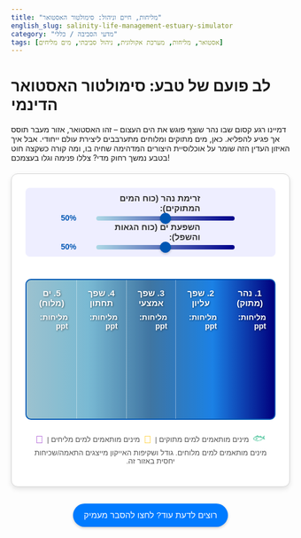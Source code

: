 ```yaml
---
title: "מליחות, חיים וניהול: סימולטור האסטואר"
english_slug: salinity-life-management-estuary-simulator
category: "מדעי הסביבה / כללי"
tags: [אסטואר, מליחות, מערכת אקולוגית, ניהול סביבתי, מים מליחים]
---
```

<h1>לב פועם של טבע: סימולטור האסטואר הדינמי</h1>

דמיינו רגע קסום שבו נהר שוצף פוגש את הים העצום – זהו האסטואר, אזור מעבר תוסס אך פגיע להפליא. כאן, מים מתוקים ומלוחים מתערבבים ליצירת עולם ייחודי. אבל איך האיזון העדין הזה שומר על אוכלוסיית היצורים המדהימה שחיה בו, ומה קורה כשקצה חוט בטבע נמשך רחוק מדי? צללו פנימה וגלו בעצמכם!

<div id="estuary-simulator">
    <div class="controls">
        <label for="riverFlow">זרימת נהר (כוח המים המתוקים):</label>
        <input type="range" id="riverFlow" min="0" max="100" value="50">
        <span id="riverFlowValue">50%</span>
        <br>
        <label for="seaInfluence">השפעת ים (כוח הגאות והשפל):</label>
        <input type="range" id="seaInfluence" min="0" max="100" value="50">
        <span id="seaInfluenceValue">50%</span>
    </div>
    <div class="estuary-representation">
        <div class="zone river">
            <h3>1. נהר (מתוק)</h3>
            <div class="salinity" data-zone="0">מליחות: <span></span> ppt</div>
            <div class="species">
                <div class="species-group fresh">🐟</div>
                <div class="species-group brackish">🦀</div>
                <div class="species-group salt">🐠</div>
            </div>
        </div>
        <div class="zone upper-estuary">
            <h3>2. שפך עליון</h3>
            <div class="salinity" data-zone="1">מליחות: <span></span> ppt</div>
            <div class="species">
                 <div class="species-group fresh">🐟</div>
                <div class="species-group brackish">🦀</div>
                <div class="species-group salt">🐠</div>
            </div>
        </div>
        <div class="zone mid-estuary">
            <h3>3. שפך אמצעי</h3>
             <div class="salinity" data-zone="2">מליחות: <span></span> ppt</div>
             <div class="species">
                 <div class="species-group fresh">🐟</div>
                <div class="species-group brackish">🦀</div>
                <div class="species-group salt">🐠</div>
            </div>
        </div>
        <div class="zone lower-estuary">
            <h3>4. שפך תחתון</h3>
            <div class="salinity" data-zone="3">מליחות: <span></span> ppt</div>
            <div class="species">
                 <div class="species-group fresh">🐟</div>
                <div class="species-group brackish">🦀</div>
                <div class="species-group salt">🐠</div>
            </div>
        </div>
        <div class="zone sea">
            <h3>5. ים (מלוח)</h3>
             <div class="salinity" data-zone="4">מליחות: <span></span> ppt</div>
             <div class="species">
                 <div class="species-group fresh">🐟</div>
                <div class="species-group brackish">🦀</div>
                <div class="species-group salt">🐠</div>
            </div>
        </div>
    </div>
    <p class="legend">
        <span class="species-group fresh">🐟</span> מינים מותאמים למים מתוקים | <span class="species-group brackish">🦀</span> מינים מותאמים למים מליחים | <span class="species-group salt">🐠</span> מינים מותאמים למים מלוחים. גודל ושקיפות האייקון מייצגים התאמה/שכיחות יחסית באזור זה.
    </p>
</div>

<button id="toggleExplanation" class="explanation-button">רוצים לדעת עוד? לחצו להסבר מעמיק</button>

<div id="explanation" style="display: none;">
    <h2>עולם של ניגודים מתערבבים: הצצה עמוקה לאסטוארים</h2>

    <h3>מהו בעצם אסטואר? מעבר בין שני עולמות</h3>
    אסטואר (שפך נהר) הוא כמו סף קסום בין היבשה והים. דמיינו גוף מים חופי, מוגן חלקית, שאליו נשפכים מים צלולים מנהרות, ופוגשים את הגלים המלוחים של האוקיינוס. התוצאה? תערובת ייחודית של מים מליחים, שיוצרת סביבה דינמית ומשתנה תמיד, רדודה יחסית, ומלאה בחיים. הצורות שלהם משתנות - מעמקי נהרות ששקעו ועד לגונות חופיות - אבל המאפיין המרכזי הוא המים המליחים והתנאים שמשתנים ללא הרף.

    <h3>למה האסטוארים כה חשובים? משתלות טבעיות ומרכזי חיים</h3>
    האסטוארים אינם רק אזורי מעבר יפים, הם מנועים אקולוגיים אדירים! הם נחשבים למערכות האקולוגיות הפוריות ביותר בעולם, ומתפקדים כ"משתלות" ענק עבור אינספור יצורים ימיים. דגים וחסרי חוליות רבים שחשובים לנו כלכלית מבלים דווקא במים המליחים המוגנים הללו את השלבים הרגישים של חייהם. בנוסף, הם מהווים בית גידול קריטי לעופות מים נודדים, יונקים ימיים, וצמחים עמידים כמו מנגרובים. כלכלית, הם תומכים בדיג מקומי, חקלאות ימית, משיכת תיירים, ומשמשים עורקי תחבורה ימית חשובים. מעבר לכך, הם פועלים כמסננים טבעיים, בולעים מזהמים ומגינים על החופים משחיקה.

    <h3>תעלומת המליחות המשתנה: הגרדיאנט ומי מזיז אותו?</h3>
    הקסם הייחודי של האסטואר טמון ב"גרדיאנט המליחות" - מפל מליחות מובהק שמתחיל כמעט במים מתוקים גמורים ליד הנהר, ומגיע למליחות ים ככל שמתקרבים לאוקיינוס. המפל הזה נוצר מהקרב המתמיד בין המים המתוקים לדוחף מהנהר לבין המים המלוחים שחודרים מהים. מי מנצח בקרב? זה תלוי בכמה גורמים:
    <ul>
        <li><b>כוח הנהר (זרימה):</b> נהר חזק דוחף את המים המלוחים החוצה, מוריד את המליחות ומרחיב את האזור המתוק יותר. נהר חלש מאפשר לים לפלוש פנימה.</li>
        <li><b>כוח הים (גאות ושפל):</b> תנועת הגלים והגאות מכניסה מים מלוחים, מערבלת אותם, וגאות חזקה יכולה לדחוף מליחות עמוק פנימה.</li>
        <li><b>צורת האסטואר:</b> אסטואר צר ועמוק יתנהג שונה מאסטואר רחב ורדוד.</li>
        <li><b>רוח ושמש:</b> רוחות יכולות לערבל את המים, ושמש חזקה יכולה להעלות מליחות דרך אידוי.</li>
    </ul>

    <h3>אתגר הישרדות במים מליחים: אלופי ההסתגלות</h3>
    לחיות באסטואר זה לא קל! רוב היצורים המימיים רגישים מאוד לשינויים במליחות. אבל החיים באסטואר לימדו את המקומיים להיות אלופי הסתגלות:
    <ul>
        <li><b>אוסמו-קונפורמרים:</b> רוב היצורים הימיים הרגילים (כמו כוכבי ים בים הפתוח) פשוט נותנים למליחות גופם להשתנות עם המים החיצוניים. הם לא שורדים שינויים דרסטיים במליחות ונשארים באזורים יציבים.</li>
        <li><b>אוסמו-רגולטורים:</b> אלו הם גיבורי האסטואר! יצורים כמו סרטנים ודגים רבים פיתחו מנגנונים מדהימים לשמור על מליחות פנימית יציבה, גם כשהמים בחוץ משתנים כל הזמן. הם יכולים להפריש מלחים דרך בלוטות מיוחדות, לספוג מלחים מהמים, או להשתמש בחומרים כימיים בתאים כדי לשמור על מאזן. הם המותאמים ביותר לחיים באזור המליח של האסטואר.</li>
    </ul>
    לכל מין יש טווח סבילות שונה, וזה מה שקובע איפה באסטואר סביר למצוא אותו.

    <h3>תושבי האסטואר: מי גר איפה?</h3>
    דמיינו את האסטואר כשכונות שונות, כל אחת עם האוכלוסייה האופיינית לה בהתאם למליחות:
    <ul>
        <li><b>שכונת הנהר (מים מתוקים, <5 ppt):</b> כאן תמצאו את הדגים והיצורים שמכירים מהנחלים והאגמים. הם לא סובלים מליחות כמעט בכלל.</li>
        <li><b>שכונת המליחים (מים מליחים, 5-18 ppt):</b> זוהי ה"שכונה" הייחודית ביותר. כאן פורחים המינים האוסמו-רגולטורים בעלי הסבילות הרחבה. אולי יש פחות מינים סך הכל מאשר בים או בנהר, אבל אלו שחיים כאן מופיעים בשפע גדול והם מותאמים באופן מושלם לתנאים המשתנים. זוהי המשתלה הגדולה!</li>
        <li><b>שכונת הים (מים מלוחים, >18 ppt):</b> ככל שמתקרבים לים, תמצאו יותר ויותר מינים ימיים "רגילים" שחודרים לאסטואר, חלקם בעלי סבילות מסוימת לשינויי מליחות קלים, לצד המינים האוסמו-רגולטורים שעמידים גם במליחות גבוהה.</li>
    </ul>

    <h3>כשהאיזון מופר: השפעות שינויי המליחות</h3>
    האיזון העדין באסטואר פגיע מאוד לשינויים, בין אם הם טבעיים (בצורת, שיטפונות) או נגרמים על ידינו (סכרים, שאיבת מים, זיהום, עליית מפלס הים). שינויים אלו משפיעים דרמטית:
    <ul>
        <li><b>החלשות הנהר:</b> כשזורמים פחות מים מתוקים (בגלל בצורת או שימוש אנושי), המים המלוחים פולשים פנימה עמוק יותר. זה מאיים על יצורי מים מתוקים ומליחים שלא עמידים למליחות גבוהה, פוגע בצמחיית גדות, והורס את אזורי הגידול של דגים צעירים.</li>
        <li><b>התחזקות הנהר:</b> שיטפונות יכולים לדחוף את המים המלוחים החוצה, להוריד מליחות מהר מדי ולפגוע במינים מהים שחדרו לאסטואר.</li>
        <li><b>עליית מפלס הים:</b> מגדילה את חדירת המליחות באופן קבוע, ומאיימת על בתי הגידול המתוקים והמליחים במעלה האסטואר.</li>
    </ul>

    <h3>שמירה על הלב הפועם: אתגרי הניהול הסביבתי</h3>
    ניהול אסטוארים הוא משימה מורכבת ביותר, כמו הליכה על חבל דק. צריך לאזן בין הצרכים שלנו (שתייה, חקלאות, נמל) לבין שמירה על המערכת האקולוגית הפלאית הזו. האתגרים עצומים:
    <ul>
        <li><b>להשאיר מספיק מים בנהר:</b> לוודא שלא שואבים יותר מדי מים מתוקים לשימושים שונים, כדי שהנהר ימשיך לדחוף את המים המלוחים החוצה וישמור על הגרדיאנט.</li>
        <li><b>להילחם בזיהום:</b> לצמצם חומרים רעילים שמגיעים לאסטואר ומזיקים לחיים בו.</li>
        <li><b>לשקם בתי גידול:</b> לעזור למנגרובים, עשבי ים וביצות מליחות לשגשג מחדש, כי הם ביתם של רבים.</li>
        <li><b>להתכונן לעליית מפלס הים:</b> לתכנן כיצד להגן על האזורים הנמוכים ועל בתי הגידול הרגישים מפני הצפה במים מלוחים.</li>
        <li><b>לחקור ולנטר:</b> להבין מה קורה באסטואר כל הזמן, למדוד מליחות וטמפרטורה ולעקוב אחר היצורים שחיים בו, כדי לקבל החלטות ניהול מושכלות.</li>
    </ul>
    ההצלחה תלויה בשיתוף פעולה אמיתי בין ממשלות, מדענים, הקהילות שחיות ליד האסטואר, וכל מי שאכפת לו מהעתיד של המקומות המדהימים הללו.

</div>

<style>
    /* כללי */
    #estuary-simulator {
        font-family: 'Arial', sans-serif;
        margin: 20px auto;
        max-width: 900px;
        padding: 25px; /* הגדלה קלה של הריפוד */
        border: 1px solid #d3d3d3; /* גבול עדין יותר */
        border-radius: 12px; /* פינות מעוגלות יותר */
        background-color: #ffffff; /* רקע לבן נקי */
        box-shadow: 0 4px 8px rgba(0, 0, 0, 0.1); /* הצללה עדינה */
        direction: rtl;
        text-align: right;
    }

    /* בקרות משתמש */
    .controls {
        margin-bottom: 40px; /* מרווח תחתון גדול יותר */
        text-align: center;
        padding: 10px;
        background-color: #eef; /* רקע בהיר לבקרות */
        border-radius: 8px;
    }

    .controls label {
        margin-left: 20px; /* מרווח גדול יותר */
        font-weight: bold;
        display: inline-block;
        width: 160px; /* יישור לייבלים */
        text-align: right;
        color: #333;
        font-size: 1.1em;
    }

    .controls input[type="range"] {
        width: 250px; /* רוחב גדול יותר לסליידר */
        vertical-align: middle;
        -webkit-appearance: none; /* הסרת עיצוב ברירת מחדל */
        appearance: none;
        height: 8px;
        background: linear-gradient(to right, #add8e6, #00008b); /* גרדיאנט כחול לסליידר */
        border-radius: 5px;
        outline: none;
        margin: 0 10px;
    }

     .controls input[type="range"]::-webkit-slider-thumb {
        -webkit-appearance: none;
        appearance: none;
        width: 20px;
        height: 20px;
        background: #0056b3; /* כחול כהה לאגודל */
        border-radius: 50%;
        cursor: pointer;
        box-shadow: 0 2px 4px rgba(0, 0, 0, 0.2);
     }

      .controls input[type="range"]::-moz-range-thumb {
        width: 20px;
        height: 20px;
        background: #0056b3;
        border-radius: 50%;
        cursor: pointer;
        box-shadow: 0 2px 4px rgba(0, 0, 0, 0.2);
     }


     .controls span {
        display: inline-block;
        width: 50px; /* רוחב להצגת ערך */
        text-align: left;
        font-weight: bold;
        color: #0056b3;
     }

    /* ייצוג האסטואר החזותי */
    .estuary-representation {
        display: flex;
        height: 250px; /* גובה גדול יותר */
        border: 2px solid #0056b3; /* גבול כחול כהה */
        border-radius: 10px;
        overflow: hidden;
        position: relative; /* מאפשר מיקום אבסולוטי של הגרדיאנט */
        background: linear-gradient(to right, #add8e6 0%, #87ceeb 25%, #4682b4 50%, #1e90ff 75%, #00008b 100%); /* גרדיאנט בסיסי */
        transition: background 0.5s ease; /* אנימציה לשינוי רקע */
    }

    /* אזורים (Zones) - שכבות שקופות מעל הרקע */
    .zone {
        flex: 1;
        display: flex;
        flex-direction: column;
        justify-content: space-around; /* פיזור אחיד יותר של האלמנטים */
        align-items: center;
        padding: 15px; /* ריפוד פנימי גדול יותר */
        border-left: 1px solid rgba(255,255,255,0.4); /* קו הפרדה עדין */
        color: #fff; /* טקסט לבן */
        text-shadow: 1px 1px 3px rgba(0,0,0,0.5); /* צל חזק יותר לטקסט */
        background-color: rgba(0, 0, 0, 0.1); /* שכבה שקופה כהה קלה */
        transition: background-color 0.3s ease; /* אנימציה לרקע (אם ישתנה) */
        position: relative; /* מאפשר Z-index */
        z-index: 1; /* מעל הרקע של האסטואר */
    }

    .zone:first-child {
         border-left: none;
    }

     .zone h3 {
        margin-top: 0;
        margin-bottom: 8px; /* מרווח קל אחרי הכותרת */
        font-size: 1.1em;
        text-align: center;
     }

    .salinity {
        font-size: 1em;
        margin-bottom: 15px; /* מרווח גדול יותר אחרי המליחות */
        font-weight: bold;
    }

    /* ייצוג מינים */
    .species {
        flex-grow: 1;
        display: flex;
        flex-direction: column;
        justify-content: center;
        align-items: center;
        font-size: 2.2em; /* גודל אייקון גדול יותר */
        text-align: center;
        width: 100%; /* וודא שהקונטיינר משתמש ברוחב זמין */
    }

    .species .species-group {
        margin: 5px 0; /* מרווח בין אייקונים */
        transition: opacity 0.5s ease-in-out, transform 0.5s ease-in-out; /* אנימציה לשקיפות ושינוי גודל */
        opacity: 0; /* נסתר בתחילה */
        transform: scale(0.8); /* גודל התחלתי קטן יותר */
    }

     /* צבעי אייקונים מותאמים לנושא */
     .species .species-group.fresh { color: #66cdaa; /* ירוק-כחול עדין */ }
     .species .species-group.brackish { color: #ffc300; /* כתום-צהוב */ }
     .species .species-group.salt { color: #9932cc; /* סגול בישופס */ }


     /* אגדה */
     .legend {
         text-align: center;
         font-size: 0.95em;
         margin-top: 20px; /* מרווח גדול יותר */
         color: #555;
     }

     .legend span {
         font-size: 1.4em; /* גודל אייקון באגדה */
         vertical-align: middle;
         margin: 0 3px;
     }

      .legend .fresh { color: #66cdaa; }
      .legend .brackish { color: #ffc300; }
      .legend .salt { color: #9932cc; }


    /* כפתור הסבר */
    .explanation-button {
        display: block;
        margin: 30px auto 20px auto; /* מרווחים משופרים */
        padding: 12px 20px; /* ריפוד גדול יותר */
        font-size: 1.1em;
        cursor: pointer;
        border: none; /* הסרת גבול ברירת מחדל */
        border-radius: 25px; /* פינות עגולות מאוד */
        background-color: #007bff; /* כחול כפתור ראשי */
        color: white;
        box-shadow: 0 2px 5px rgba(0, 0, 0, 0.2);
        transition: background-color 0.3s ease, transform 0.1s ease; /* אנימציית לחיצה */
    }

    .explanation-button:hover {
        background-color: #0056b3; /* כחול כהה יותר בריחוף */
    }

    .explanation-button:active {
        transform: scale(0.98); /* התכווצות בלחיצה */
    }


    /* איזור הסבר */
    #explanation {
        margin: 20px auto;
        max-width: 900px;
        padding: 25px; /* ריפוד משופר */
        border: 1px solid #d3d3d3;
        border-radius: 12px;
        background-color: #f8f8f8; /* רקע אפור בהיר מאוד */
        direction: rtl;
        text-align: right;
        line-height: 1.7; /* מרווח שורות גדול יותר */
        color: #333;
    }

    #explanation h2, #explanation h3 {
        color: #0056b3; /* כותרות בצבע כחול */
        margin-bottom: 15px;
        line-height: 1.4;
    }

    #explanation h2 {
        text-align: center;
        margin-bottom: 25px;
        font-size: 1.6em;
    }
     #explanation h3 {
        font-size: 1.3em;
        border-bottom: 1px solid #eee; /* קו תחתון עדין לכותרת תת-נושא */
        padding-bottom: 5px;
        margin-top: 25px;
     }


    #explanation p, #explanation ul {
        margin-bottom: 20px;
        line-height: 1.7;
    }

    #explanation ul {
        padding-right: 25px; /* הזחה גדולה יותר לרשימה */
    }

    #explanation li {
        margin-bottom: 10px;
    }
    #explanation li::before {
        content: '•'; /* נקודה יפה יותר לתחילת פריט רשימה */
        color: #007bff; /* צבע הנקודה */
        font-weight: bold;
        display: inline-block;
        width: 1em;
        margin-right: 0.5em;
        margin-left: -1.5em; /* הזזה שמאלה לפי הנקודה */
     }

</style>

<script>
    document.addEventListener('DOMContentLoaded', () => {
        const riverFlowSlider = document.getElementById('riverFlow');
        const seaInfluenceSlider = document.getElementById('seaInfluence');
        const riverFlowValueSpan = document.getElementById('riverFlowValue');
        const seaInfluenceValueSpan = document.getElementById('seaInfluenceValue');
        const salinitySpans = document.querySelectorAll('.salinity span');
        const speciesContainers = document.querySelectorAll('.zone .species');
        const estuaryRepresentationDiv = document.querySelector('.estuary-representation'); // לקבל את אלמנט הייצוג
        const toggleExplanationButton = document.getElementById('toggleExplanation');
        const explanationDiv = document.getElementById('explanation');

        // Base salinities for zones (approximate center values 0-35 ppt)
        const baseSalinity = [1, 6, 15, 25, 32]; // River, Upper, Mid, Lower, Sea

        // Sensitivity factors for how sliders affect salinity (per 100 units of slider)
        // Negative means reduction by river flow, positive means increase by sea influence
        const riverEffectFactor = [ -3, -8, -10, -6, -2]; // River flow pushes fresh water
        const seaEffectFactor = [ 3, 5, 9, 7, 1]; // Sea influence pushes salt water

        // Salinity thresholds for species (ppt)
        const freshThreshold = 4; // Highly suitable below this
        const freshUpperLimit = 8; // Less suitable above this, until 0 opacity

        const brackishMin = 5;
        const brackishPeak = 12; // Optimal for brackish species
        const brackishMax = 20;

        const saltThreshold = 18; // Highly suitable above this
        const saltLowerLimit = 15; // Less suitable below this, until 0 opacity


        function updateSimulation() {
            const riverFlow = parseInt(riverFlowSlider.value); // 0-100
            const seaInfluence = parseInt(seaInfluenceSlider.value); // 0-100

            riverFlowValueSpan.textContent = `${riverFlow}%`;
            seaInfluenceValueSpan.textContent = `${seaInfluence}%`;

            // Update background gradient based on slider values
            // Shift the midpoint of the gradient based on the balance of fresh/sea influence
            const gradientMidPoint = 30 + (seaInfluence - riverFlow) * 0.3; // Adjust factor for sensitivity
            estuaryRepresentationDiv.style.background = `linear-gradient(to right,
                #add8e6 0%, /* Fresh */
                #87ceeb ${Math.max(0, gradientMidPoint - 20)}%,
                #4682b4 ${gradientMidPoint}%, /* Transition point */
                #1e90ff ${Math.min(100, gradientMidPoint + 20)}%,
                #00008b 100% /* Salt */
            )`;


            salinitySpans.forEach((span, index) => {
                // Calculate salinity for the zone based on base + weighted slider effects
                let calculatedSalinity = baseSalinity[index] +
                                         (riverFlow / 100) * riverEffectFactor[index] +
                                         (seaInfluence / 100) * seaEffectFactor[index];

                // Clamp salinity between 0 and 35 (typical open sea maximum)
                calculatedSalinity = Math.max(0, Math.min(35, calculatedSalinity));

                // Update salinity display (rounded to 1 decimal place)
                span.textContent = calculatedSalinity.toFixed(1);

                // Update species visibility/opacity/size
                const speciesDivs = speciesContainers[index].querySelectorAll('.species-group');
                const freshDiv = speciesDivs[0];
                const brackishDiv = speciesDivs[1];
                const saltDiv = speciesDivs[2];

                // Calculate suitability (0-1) for each species group based on salinity
                let freshSuitability = 0;
                if (calculatedSalinity <= freshThreshold) {
                    freshSuitability = 1; // Full suitability below threshold
                } else if (calculatedSalinity < freshUpperLimit) {
                    freshSuitability = 1 - (calculatedSalinity - freshThreshold) / (freshUpperLimit - freshThreshold); // Linear decrease
                }
                freshDiv.style.opacity = freshSuitability;
                freshDiv.style.transform = `scale(${0.8 + freshSuitability * 0.5})`; // Scale grows with suitability

                let brackishSuitability = 0;
                if (calculatedSalinity >= brackishMin && calculatedSalinity <= brackishMax) {
                     // Suitability peaks at brackishPeak, decreases towards min/max
                     if (calculatedSalinity <= brackishPeak) {
                         brackishSuitability = (calculatedSalinity - brackishMin) / (brackishPeak - brackishMin);
                     } else {
                         brackishSuitability = (brackishMax - calculatedSalinity) / (brackishMax - brackishPeak);
                     }
                     brackishSuitability = Math.max(0, Math.min(1, brackishSuitability)); // Clamp between 0 and 1

                }
                brackishDiv.style.opacity = brackishSuitability;
                brackishDiv.style.transform = `scale(${0.8 + brackishSuitability * 0.5})`; // Scale grows with suitability


                let saltSuitability = 0;
                 if (calculatedSalinity >= saltThreshold) {
                     saltSuitability = 1; // Full suitability above threshold
                 } else if (calculatedSalinity > saltLowerLimit) {
                     saltSuitability = (calculatedSalinity - saltLowerLimit) / (saltThreshold - saltLowerLimit); // Linear increase
                 }
                saltSuitability = Math.max(0, Math.min(1, saltSuitability)); // Ensure value is between 0 and 1
                saltDiv.style.opacity = saltSuitability;
                saltDiv.style.transform = `scale(${0.8 + saltSuitability * 0.5})`; // Scale grows with suitability

                // Set a minimum opacity for visibility even when suitability is low, if desired
                // freshDiv.style.opacity = Math.max(0.1, freshSuitability);
                // brackishDiv.style.opacity = Math.max(0.1, brackishSuitability);
                // saltDiv.style.opacity = Math.max(0.1, saltSuitability);

            });
        }

        // Event listeners for sliders
        riverFlowSlider.addEventListener('input', updateSimulation);
        seaInfluenceSlider.addEventListener('input', updateSimulation);

        // Event listener for explanation button
        toggleExplanationButton.addEventListener('click', () => {
            const isHidden = explanationDiv.style.display === 'none';
            // Use a simple fade-in/out effect if possible with CSS transitions or JS animation
            if (isHidden) {
                 explanationDiv.style.opacity = '0';
                 explanationDiv.style.display = 'block';
                 setTimeout(() => { explanationDiv.style.opacity = '1'; }, 10); // Small delay for transition
            } else {
                 explanationDiv.style.opacity = '0';
                 setTimeout(() => { explanationDiv.style.display = 'none'; }, 500); // Delay hiding until fade out
            }

            toggleExplanationButton.textContent = isHidden ? 'הסתר הסבר מורחב' : 'רוצים לדעת עוד? לחצו להסבר מעמיק';
        });

        // Initial simulation update on page load
        updateSimulation();

        // Add CSS for fade transition to explanation div (can also add to the style block)
        explanationDiv.style.transition = 'opacity 0.5s ease-in-out';

    });
</script>